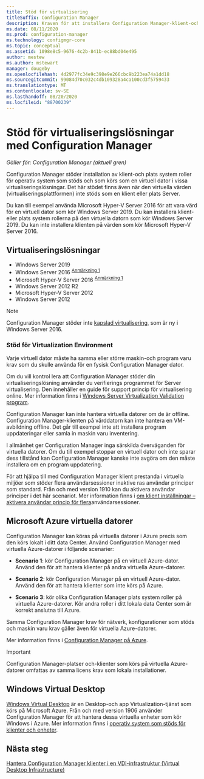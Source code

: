 ```yaml
---
title: Stöd för virtualisering
titleSuffix: Configuration Manager
description: Kraven för att installera Configuration Manager-klient-och plats system roller i en Virtualization-miljö.
ms.date: 08/11/2020
ms.prod: configuration-manager
ms.technology: configmgr-core
ms.topic: conceptual
ms.assetid: 1098e8c5-9676-4c2b-841b-ec88bd04e495
author: mestew
ms.author: mstewart
manager: dougeby
ms.openlocfilehash: 4d2977fc34e9c398e9e266cbc9b223ea74a1dd18
ms.sourcegitcommit: 99084d70c032c4db109328a4ca100cd3f5759433
ms.translationtype: MT
ms.contentlocale: sv-SE
ms.lasthandoff: 08/20/2020
ms.locfileid: "88700239"
---
```

# <a name="support-for-virtualization-environments-with-configuration-manager"></a>Stöd för virtualiseringslösningar med Configuration Manager

*Gäller för: Configuration Manager (aktuell gren)*

Configuration Manager stöder installation av klient-och plats system roller för operativ system som stöds och som körs som en virtuell dator i vissa virtualiseringslösningar. Det här stödet finns även när den virtuella värden (virtualiseringsplattformen) inte stöds som en klient eller plats Server.

Du kan till exempel använda Microsoft Hyper-V Server 2016 för att vara värd för en virtuell dator som kör Windows Server 2019. Du kan installera klient-eller plats system rollerna på den virtuella datorn som kör Windows Server 2019. Du kan inte installera klienten på värden som kör Microsoft Hyper-V Server 2016.

## <a name="virtualization-environments"></a>Virtualiseringslösningar

- Windows Server 2019  
- Windows Server 2016 <sup> [Anmärkning 1](#bkmk_note1)</sup>  
- Microsoft Hyper-V Server 2016 <sup> [Anmärkning 1](#bkmk_note1)</sup>  
- Windows Server 2012 R2  
- Microsoft Hyper-V Server 2012  
- Windows Server 2012  

<a name="bkmk_note1"></a>

> [!NOTE]
> Configuration Manager stöder inte [kapslad virtualisering](/windows-server/virtualization/hyper-v/What-s-new-in-Hyper-V-on-Windows#nested-virtualization-new), som är ny i Windows Server 2016.

### <a name="virtualization-environment-support"></a>Stöd för Virtualization Environment

Varje virtuell dator måste ha samma eller större maskin-och program varu krav som du skulle använda för en fysisk Configuration Manager dator.

Om du vill kontrol lera att Configuration Manager stöder din virtualiseringslösning använder du verifierings programmet för Server virtualisering. Den innehåller en guide för support princip för virtualisering online. Mer information finns i [Windows Server Virtualization Validation program](https://www.windowsservercatalog.com/svvp.aspx).

Configuration Manager kan inte hantera virtuella datorer om de är offline. Configuration Manager-klienten på värddatorn kan inte hantera en VM-avbildning offline. Det går till exempel inte att installera program uppdateringar eller samla in maskin varu inventering.

I allmänhet ger Configuration Manager inga särskilda överväganden för virtuella datorer. Om du till exempel stoppar en virtuell dator och inte sparar dess tillstånd kan Configuration Manager kanske inte avgöra om den måste installera om en program uppdatering.

För att hjälpa till med Configuration Manager klient prestanda i virtuella miljöer som stöder flera användarsessioner inaktive ras användar principer som standard. Från och med version 1910 kan du aktivera användar principer i det här scenariot. Mer information finns i [om klient inställningar – aktivera användar princip för flera](../../clients/deploy/about-client-settings.md#enable-user-policy-for-multiple-user-sessions)användarsessioner.

## <a name="microsoft-azure-vms"></a><a name="bkmk_Azure"></a> Microsoft Azure virtuella datorer

Configuration Manager kan köras på virtuella datorer i Azure precis som den körs lokalt i ditt data Center. Använd Configuration Manager med virtuella Azure-datorer i följande scenarier:

- **Scenario 1**: kör Configuration Manager på en virtuell Azure-dator. Använd den för att hantera klienter på andra virtuella Azure-datorer.

- **Scenario 2**: kör Configuration Manager på en virtuell Azure-dator. Använd den för att hantera klienter som inte körs på Azure.

- **Scenario 3**: kör olika Configuration Manager plats system roller på virtuella Azure-datorer. Kör andra roller i ditt lokala data Center som är korrekt anslutna till Azure.

Samma Configuration Manager krav för nätverk, konfigurationer som stöds och maskin varu krav gäller även för virtuella Azure-datorer.

Mer information finns i [Configuration Manager på Azure](../../understand/configuration-manager-on-azure.md).

> [!IMPORTANT]
> Configuration Manager-platser och-klienter som körs på virtuella Azure-datorer omfattas av samma licens krav som lokala installationer.

## <a name="windows-virtual-desktop"></a>Windows Virtual Desktop

[Windows Virtual Desktop](/azure/virtual-desktop/) är en Desktop-och app Virtualization-tjänst som körs på Microsoft Azure. Från och med version 1906 använder Configuration Manager för att hantera dessa virtuella enheter som kör Windows i Azure. Mer information finns i [operativ system som stöds för klienter och enheter](supported-operating-systems-for-clients-and-devices.md#windows-virtual-desktop).

## <a name="next-steps"></a>Nästa steg

[Hantera Configuration Manager klienter i en VDI-infrastruktur (Virtual Desktop Infrastructure)](../../clients/deploy/plan/considerations-for-managing-clients-in-a-vdi.md)